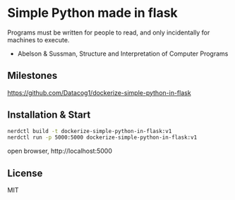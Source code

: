 # Simple Python made in flask

Programs must be written for people to read, and only incidentally for machines to execute.

- Abelson & Sussman, Structure and Interpretation of Computer Programs

## Milestones

https://github.com/Datacog1/dockerize-simple-python-in-flask



## Installation & Start

```bash
nerdctl build -t dockerize-simple-python-in-flask:v1
nerdctl run -p 5000:5000 dockerize-simple-python-in-flask:v1
```

open browser, http://localhost:5000

## License

MIT
